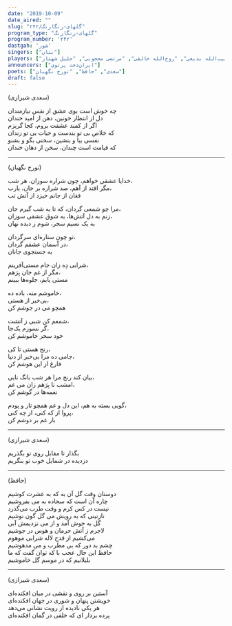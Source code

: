 ```yaml
---
date: "2019-10-09"
date_aired: ""
slug: "گلهای-رنگارنگ/۲۴۲"
program_type: "گلهای-رنگارنگ"
program_number: '۲۴۲'
dastgah: 'شور'
singers: ["بنان"]
players: ["حبیب‌الله بدیعی", "روح‌الله خالقی", "مرتضی محجوبی", "جلیل شهناز"]
announcers: ["ایران‌دخت پرتوی"]
poets: ["سعدی", "حافظ", "تورج نگهبان"]
draft: false
---
```


(سعدی شیرازی)  

چه خوش است بوی عشق از نفس نیازمندان  
دل از انتظار خونین، دهن از امید خندان  
اگر از کمند عشقت بروم، کجا گریزم  
که خلاص بی تو بندست و حیات بی تو زندان  
نفسی بیا و بنشین، سخنی بگو و بشنو  
که قیامت است چندان، سخن از دهان خندان  

---  

(تورج نگهبان)  

خدایا عشقی خواهم، چون شراره سوزان، هر شب،  
مگر افتد از آهم، صد شراره بر جان، یارب،  
فغان از جانم خیزد از آتش تب  

مرا چو شمعی گردان، که تا به شب گیرم جان،  
زنم به دل آتش‌ها، به شوق عشقی سوزان،  
به یک نسیم سحر، شوم ز دیده نهان  

تو چون ستاره‌ای سرگردان،  
در آسمان عشقم گردان،  
به جستجوی جانان  

شرابی دِه زان جام مستی‌آفرینم،  
مگر از غم جان بِرَهم،  
مستی یابم، جلوه‌ها ببینم  

خاموشم منه، باده ده،  
بی‌خبر از هستی،  
همچو می در جوشم کن  

شمعم کن شبی ز آتشت،  
گر نسوزم یک‌جا،  
خود سحر خاموشم کن  

رنج هستی تا کی،  
جامی ده مرا بی‌خبر از دنیا،  
فارغ از این هوشم کن  

بیان کند رنج مرا هر شب بانگ نایی،  
امشب تا بِرَهم زان می غم،  
نغمه‌ها در گوشم کن  

گویی بسته به هم، این دل و غم همچو تار و پودم،  
پروا از که کنی، از چه کنی،  
بار غم بر دوشم کن  

---  

(سعدی شیرازی)  

بگذار تا مقابل روی تو بگذریم  
دزدیده در شمایل خوب تو بنگریم  

---  

(حافظ)  

دوستان وقت گل آن به که به عشرت کوشیم  
چاره آن است که سجاده به می بفروشیم  
نیست در کس کرم و وقت طرب می‌گذرد  
نازنینی که به رویش می گل گون نوشیم  
گل به جوش آمد و از می نزدیمش آبی  
لاجرم ز آتش حرمان و هوس در جوشیم  
می‌کشیم از قدح لاله شرابی موهوم  
چشم بد دور که بی مطرب و می مدهوشیم  
حافظ این حال عجب با که توان گفت که ما  
بلبلانیم که در موسم گل خاموشیم  

---  

(سعدی شیرازی)  

آستین بر روی و نقشی در میان افکنده‌ای  
خویشتن پنهان و شوری در جهان افکنده‌ای  
هر یکی نادیده از رویت نشانی می‌دهد  
پرده بردار ای که خلقی در گمان افکنده‌ای  

